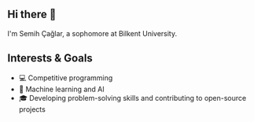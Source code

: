 ## Hi there 👋

<!--
**SemihCaglar/SemihCaglar** is a ✨ _special_ ✨ repository because its `README.md` (this file) appears on your GitHub profile.

Here are some ideas to get you started:

- 🔭 I’m currently working on ...
- 🌱 I’m currently learning ...
- 👯 I’m looking to collaborate on ...
- 🤔 I’m looking for help with ...
- 💬 Ask me about ...
- 📫 How to reach me: ...
- 😄 Pronouns: ...
- ⚡ Fun fact: ...
-->
I'm Semih Çağlar, a sophomore at Bilkent University.
## Interests & Goals
- 💻 Competitive programming
- 🤖 Machine learning and AI
- 🎓 Developing problem-solving skills and contributing to open-source projects
